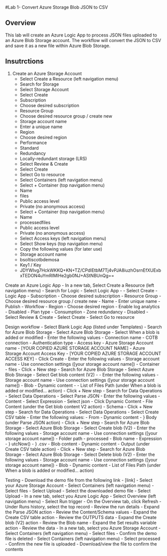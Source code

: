 #Lab 1- Convert Azure Storage Blob JSON to CSV

## Overview
This lab will create an Azure Logic App to process JSON files uploaded to an Azure Blob Storage account. The workflow will convert the JSON to CSV and save it as a new file within Azure Blob Storage. 

## Insutrctions
1. Create an Azure Storage Account
	- Select Create a Resource (left navigation menu)
	- Search for Storage
	- Select Storage Account
	- Select Create
	- Subscription
	- Choose desired subscription
	- Resource Group
	- Choose desired resource group / create new
	- Storage account name
	- Enter a unique name
	- Region
	- Choose desired region
	- Performance
	- Standard
	- Redundancy
	- Locally-redundant storage (LRS)
	- Select Review & Create
	- Select Create
	- Select Go to resource
	- Select Containers (left navigation menu)
	- Select + Container (top navigation menu)
	- Name
	- files
	- Public access level
	- Private (no anonymous access)
	- Select + Container (top navigation menu)
	- Name
	- processedfiles
	- Public access level
	- Private (no anonymous access)
	- Select Access keys (left navigation menu)
	- Select Show keys (top navigation menu)
	- Copy the following values (for later use)
	- Storage account name
	- bsoltiscotbdemosa
	- Key1 / Key
	- JDYWIvg7HckWKKQ+KN+TZ/CPdIEtbM7Tj4vPJA8iuzhOsrnEfXUExbxTEDON4uYmRIMlHe2gb0NJ+AStNBUnQg==
			
Create an Azure Logic App
	- In a new tab, Select Create a Resource (left navigation menu)
	- Search for Logic
	- Select Logic App
	- 	- Select Create
	- Logic App
	- Subscription
	- Choose desired subscription
	- Resource Group
	- Choose desired resource group / create new
	- Name
	- Enter unique name
	- Publish
	- Workflow
	- Region
	- Choose desired region
	- Enable log analytics
	- Disabled
	- Plan type
	- Consumption
	- Zone redundancy
	- Disabled
	- Select Review & Create
	- Select Create
	- Select Go to resource

Design workflow
	- Select Blank Logic App (listed under Templates)
	- Search for Azure Blob Storage
	- Select Azure Blob Storage
	- Select When a blob is added or modified
	- Enter the following values
	- Connection name
	- COTB connection
	- Authentication type
	- Access key
	- Azure Storage Account name
	- [YOUR COPIED AZURE STORAGE ACCOUNT NAME]
	- Azure Storage Account Access Key
	- [YOUR COPIED AZURE STORAGE ACCOUNT ACCESS KEY]
	- Click Create
	- Enter the following values
	- Storage account name
	- Use connection settings ([your storage account name])
	- Container
	- files
	- Click + New step
	- Search for Azure Blob Storage
	- Select Azure Blob Storage
	- Select Get blob content (V2)
	- 	- Enter the following values
	- Storage account name
	- Use connection settings ([your storage account name])
	- Blob
	- Dynamic content
	- 	- List of Files Path (under When a blob is added or modified… action)
	- Click + New step
	- Search for Data Operations
	- Select Data Operations
	- Select Parse JSON
	- Enter the following values
	- Content
	- Select Expression
	- Select json
	- Click Dynamic Content
	- File Content (under the Get blob content V2 action)
	- Schema
	- Click + New step
	- Search for Data Operations
	- Select Data Operations
	- Select Create CSV table
	- Enter the following values:
	- From
	- Dynamic content
	- } Body (under Parse JSON action)
	- Click + New step
	- Search for Azure Blob Storage
	- Select Azure Blob Storage
	- Select Create blob (V2)
	- Enter the following values
	- Storage account name
	- Use connection settings ([your storage account name])
	- Folder path
	- processed
	- Blob name
	- Expression
	- } utcNow()
	- } .csv
	- Blob content
	- Dynamic content
	- Output (under Create CSV table action)
	- Click + New step
	- Search for Azure Blob Storage
	- Select Azure Blob Storage
	- Select Delete blob (V2)
	- Enter the following values
	- Storage account name
	- Use connection settings ([your storage account name])
	- Blob
	- Dynamic content
	- List of Files Path (under When a blob is added or modified… action)

Testing
	- Download the demo file from the following link
	- [link]
	- Select your Azure Storage Account
	- Select Containers (left navigation menu)
	- Select files
	- Select Upload
	- Select the downloaded demo file
	- Select Upload
	- In a new tab, select you Azure Logic App
	- Select Overview (left navigation menu)
	- Select Run trigger
	- On the Overview tab, click Refresh
	- Under Runs history, select the top record
	- Review the run details
	- Expand the Parse JSON action
	- Review the Content/Schema values
	- Expand the Create CSV table action
	- Review the OUTPUTS data
	- Expand the Create blob (V2) action
	- Review the Blob name
	- Expand the Set results variable action
	- Review the data
	- In a new tab, select you Azure Storage Account
	- Select Containers (left navigation menu)
	- Select files
	- Confirm the demo file is deleted
	- Select Containers (left navigation menu)
	- Select processed
	- Confirm the new file is uploaded
	- Download/view the file to confirm the contents
